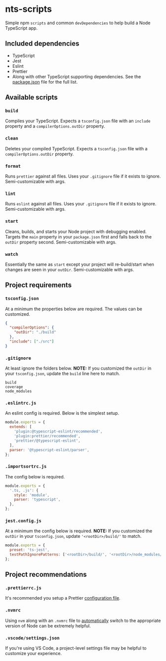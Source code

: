 # nts-scripts

Simple npm `scripts` and common `devDependencies` to help build a Node TypeScript app.

## Included dependencies

- TypeScript
- Jest
- Eslint
- Prettier
- Along with other TypeScript supporting dependencies. See the [package.json](package.json) file for the full list.

## Available scripts

### `build`

Compiles your TypeScript. Expects a `tsconfig.json` file with an `include` property and a `compilerOptions.outDir` property.

### `clean`

Deletes your compiled TypeScript. Expects a `tsconfig.json` file with a `compilerOptions.outDir` property.

### `format`

Runs `prettier` against all files. Uses your `.gitignore` file if it exists to ignore. Semi-customizable with args.

### `lint`

Runs `eslint` against all files. Uses your `.gitignore` file if it exists to ignore. Semi-customizable with args.

### `start`

Cleans, builds, and starts your Node project with debugging enabled. Targets the `main` property in your `package.json` first and falls back to the `outDir` property second. Semi-customizable with args.

### `watch`

Essentially the same as `start` except your project will re-build/start when changes are seen in your `outDir`. Semi-customizable with args.

## Project requirements

### `tsconfig.json`

At a minimum the properties below are required. The values can be customized.

```json
{
  "compilerOptions": {
    "outDir": "./build"
  },
  "include": ["./src"]
}
```

### `.gitignore`

At least ignore the folders below. **NOTE:** If you customized the `outDir` in your `tsconfig.json`, update the `build` line here to match.

```
build
coverage
node_modules
```

### `.eslintrc.js`

An eslint config is required. Below is the simplest setup.

```js
module.exports = {
  extends: [
    'plugin:@typescript-eslint/recommended',
    'plugin:prettier/recommended',
    'prettier/@typescript-eslint',
  ],
  parser: '@typescript-eslint/parser',
};
```

### `.importsortrc.js`

The config below is required.

```js
module.exports = {
  '.ts, .js': {
    style: 'module',
    parser: 'typescript',
  },
};
```

### `jest.config.js`

At a minimum the config below is required. **NOTE:** If you customized the `outDir` in your `tsconfig.json`, update `'<rootDir>/build/'` to match.

```js
module.exports = {
  preset: 'ts-jest',
  testPathIgnorePatterns: ['<rootDir>/build/', '<rootDir>/node_modules/'],
};
```

## Project recommendations

### `.prettierrc.js`

It's recommended you setup a Prettier [configuration file](https://prettier.io/docs/en/configuration.html).

### `.nvmrc`

Using `nvm` along with an `.nvmrc` file to [automatically](https://github.com/nvm-sh/nvm#deeper-shell-integration) switch to the appropriate version of Node can be extremely helpful.

### `.vscode/settings.json`

If you're using VS Code, a project-level settings file may be helpful to customize your experience.
